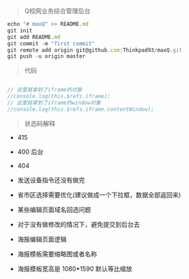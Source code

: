 > Q校网业务综合管理后台


``` javascript
echo "# maxQ" >> README.md
git init
git add README.md
git commit -m "first commit"
git remote add origin git@github.com:Thinkpad93/maxQ.git
git push -u origin master

```

> 代码

``` javascript

// 这里就拿到了iframe的对象
//console.log(this.$refs.iframe);
// 这里就拿到了iframe的window对象
//console.log(this.$refs.iframe.contentWindow);

```


> 状态码解释
* 415
* 400 后台
* 404




* 发送设备指令还没有做完
* 省市区选择需要优化(建议做成一个下拉框，数据全部返回来)
* 某些编辑页面域名回选问题
* 对于没有做修改的情况下，避免提交到后台去
* 海报编辑页面逻辑
* 海报模板需要缩略图或者名称
* 海报模板宽高是 1080*1590 默认等比缩放


